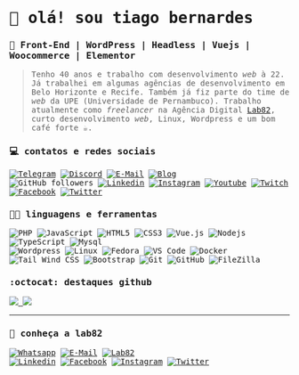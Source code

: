 <samp>

# 👋 olá! sou tiago bernardes
### :rocket: Front-End | WordPress | Headless | Vuejs | Woocommerce | Elementor
> Tenho 40 anos e trabalho com desenvolvimento *web* à 22. Já trabalhei em algumas agências de desenvolvimento em Belo Horizonte e Recife. Também já fiz parte do time de *web* da UPE (Universidade de Pernambuco). Trabalho atualmente como  *freelancer* na Agência Digital [Lab82](https://lab82.dev), curto desenvolvimento *web*, Linux, Wordpress e um bom café forte :coffee:.

### :computer: contatos e redes sociais
[![Telegram](https://img.shields.io/badge/-telegram-222?style=for-the-badge&logo=telegram&logoColor=26a5e4&link=https://t.me/tiagobernard)](https://t.me/tiagobernard)
[![Discord](https://img.shields.io/badge/-tiagobernard%235516-222?style=for-the-badge&logo=Discord&logoColor=7289DA&link=https://discord.com/users/556874691348791326/)](https://discord.com/users/556874691348791326/)
[![E-Mail](https://img.shields.io/badge/-email-222?style=for-the-badge&logo=mail.ru&logoColor=3f729b&link=mailto:tiago@lab82.dev)](mailto:tiago@lab82.dev)
[![Blog](https://img.shields.io/badge/-tiagobernardes.com.br-222?style=for-the-badge&logo=LiveChat&logoColor=3f729b&link=https://tiagobernardes.com.br)](https://tiagobernardes.com.br)<br />
![GitHub followers](https://img.shields.io/github/followers/tiagobernard?color=000&label=seguir&logo=github&style=flat-square&labelColor=222)
[![Linkedin](https://img.shields.io/badge/-linkedin-222?style=flat-square&logo=Linkedin&logoColor=white&labelColor=0b66c1&link=https://linkedin.com/in/tiagobernard)](https://linkedin.com/in/tiagobernard)
[![Instagram](https://img.shields.io/badge/-instagram-222?style=flat-square&logo=Instagram&logoColor=white&labelColor=C13584&link=https://instagram.com/tiagobernard)](https://instagram.com/tiagobernard)
[![Youtube](https://img.shields.io/badge/-youtube-222?style=flat-square&logo=youtube&logoColor=fff&labelColor=red&link=https://youtube.com/tiagobernards)](https://youtube.com/tiagobernards)
[![Twitch](https://img.shields.io/badge/-twitch-222?style=flat-square&logo=Twitch&logoColor=fff&labelColor=9146ff&link=https://www.twitch.tv/tiagobernards)](https://www.twitch.tv/tiagobernards)
[![Facebook](https://img.shields.io/badge/-facebook-222?style=flat-square&logo=Facebook&logoColor=white&labelColor=2e88fe&link=https://www.facebook.com/tiagobernard.dev)](https://www.facebook.com/tiagobernard.dev)
[![Twitter](https://img.shields.io/badge/-twitter-222?style=flat-square&logo=Twitter&logoColor=fff&labelColor=1DA1F2&link=https://twitter.com/tiagobernard)](https://twitter.com/tiagobernard)

### :technologist: linguagens e ferramentas
![PHP](http://img.shields.io/badge/-PHP-3776AB?style=flat-square&logo=php&logoColor=ffffff)
![JavaScript](https://img.shields.io/badge/-JavaScript-F7DF1E?style=flat-square&logo=javascript&logoColor=000000&labelColor=F7DF1E&color=F7DF1E)
![HTML5](https://img.shields.io/badge/-HTML5-E34F26?style=flat-square&logo=html5&logoColor=ffffff)
![CSS3](https://img.shields.io/badge/-CSS3-%231572B6?style=flat-square&logo=css3)
![Vue.js](https://img.shields.io/badge/vuejs-%2335495e?style=for-flat-square&logo=vuedotjs&logoColor=%234FC08D)
![Nodejs](https://img.shields.io/badge/-Nodejs-%23339933?style=flat-square&logoColor=fff&logo=node.js)
![TypeScript](https://img.shields.io/badge/-TypeScript-%23007acc?style=flat-square&logoColor=fff&logo=typescript)
![Mysql](https://img.shields.io/badge/-Mysql-4479A1?style=flat-square&logo=mysql&logoColor=ffffff)<br />
![Wordpress](http://img.shields.io/badge/-Wordpress-21759B?style=flat-square&logo=wordpress&logoColor=ffffff)
![Linux](http://img.shields.io/badge/-Linux-fcc624?style=flat-square&logo=linux&logoColor=333)
![Fedora](http://img.shields.io/badge/-Fedora-294172?style=flat-square&logo=fedora&logoColor=fff)
![VS Code](http://img.shields.io/badge/-VS%20Code-007ACC?style=flat-square&logo=visual-studio-code&logoColor=ffffff)
![Docker](http://img.shields.io/badge/-Docker-1572B6?style=flat-square&logo=docker&logoColor=ffffff)
![Tail Wind CSS](http://img.shields.io/badge/-TailWind%20CSS-06B6D4?style=flat-square&logo=tailwindcss&logoColor=333&color=333)
![Bootstrap](https://img.shields.io/badge/-Bootstrap-563D7C?style=flat-square&logo=Bootstrap&logoColor=fff)
![Git](https://img.shields.io/badge/-Git-000?style=flat-square&logoColor=f14e32&labelColor=000&color=000&logo=git)
![GitHub](https://img.shields.io/badge/-GitHub-222?style=flat-square&logo=github&logoColor=fff)
![FileZilla](http://img.shields.io/badge/-FileZilla-BF0000?style=flat-square&logo=filezilla&logoColor=fff)

### :octocat: destaques github

<div>
	<a href="https://github.com/tiagobernard">
		<img src="https://github-readme-stats.vercel.app/api?username=tiagobernard&show_icons=true&include_all_commits=true&count_private=true&hide_border=true&bg_color=222&title_color=3f729b&icon_color=3f729b&custom_title=status&text_color=fff"/>
		<img src="https://github-readme-stats.vercel.app/api/top-langs/?username=tiagobernard&langs_count=8&hide_border=true&bg_color=222&title_color=3f729b&custom_title=principais%20linguagens&text_color=fff&layout=compact"/>
	</a>
</div>

----

### :test_tube: conheça a lab82
[![Whatsapp](https://img.shields.io/badge/-whatsapp-222?style=for-the-badge&logo=whatsapp&logoColor=128C7E&link=http://bit.ly/WhatsAppLab82)](https://bit.ly/3yBv0vc)
[![E-Mail](https://img.shields.io/badge/-falecom@lab82.dev-222?style=for-the-badge&logo=mail.ru&logoColor=a6ce39&link=mailto:falecom@lab82.dev)](mailto:falecom@lab82.dev)
[![Lab82](https://img.shields.io/badge/-lab82.dev-222?style=for-the-badge&logo=rss&logoColor=a6ce39&link=http://bit.ly/WhatsAppLab82)](https://lab82.dev)<br/>
[![Linkedin](https://img.shields.io/badge/-agencialab82-222?style=flat-square&logo=Linkedin&logoColor=0b66c1&link=https://linkedin.com/company/agencialab82)](https://linkedin.com/company/agencialab82)
[![Facebook](https://img.shields.io/badge/-@lab82.dev-222?style=flat-square&logo=Facebook&logoColor=2e88fe&link=https://www.facebook.com/lab82.dev)](https://www.facebook.com/lab82.dev)
[![Instagram](https://img.shields.io/badge/-@lab82.dev-222?style=flat-square&logo=Instagram&logoColor=c13584&link=https://instagram.com/lab82.dev)](https://instagram.com/lab82.dev)
[![Twitter](https://img.shields.io/badge/-@Lab82Dev-222?style=flat-square&logo=Twitter&logoColor=1DA1F2&link=https://twitter.com/Lab82Dev)](https://twitter.com/Lab82Dev)

</samp>

